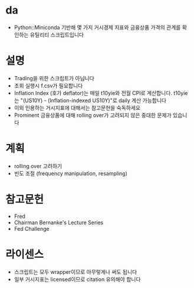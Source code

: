 # da
 - Python::Miniconda 기반해 몇 가지 거시경제 지표와 금융상품 가격의 관계를 확인하는 유틸리티 스크립트입니다

# 설명
 - Trading을 위한 스크립트가 아닙니다
 - 초회 실행시 f.csv가 필요합니다
 - Inflation Index (호가 deflator)는 매일 t10yie와 전월 CPI로 계산합니다. t10yie는 "(US10Y) - (Inflation-indexed US10Y)"로 daily 계산 가능합니다
 - 이외 인용하는 거시지표에 대해서는 참고문헌을 숙독하세요
 - Prominent 금융상품에 대해 rolling over가 고려되지 않은 중대한 문제가 있습니다

# 계획
 - rolling over 고려하기
 - 빈도 조절 (frequency manipulation, resampling)

# 참고문헌
 - Fred
 - Chairman Bernanke's Lecture Series
 - Fed Challenge

# 라이센스
 - 스크립트는 모두 wrapper이므로 아무렇게나 써도 됩니다
 - 일부 거시지표는 licensed이므로 citation 유의해야 합니다
